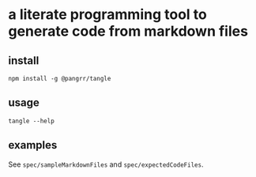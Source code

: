 # a literate programming tool to generate code from markdown files


## install
`npm install -g @pangrr/tangle`
## usage
`tangle --help`
## examples
See `spec/sampleMarkdownFiles` and `spec/expectedCodeFiles`.

